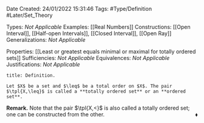 <div class="topSpace"></div>

Date Created: 24/01/2022 15:31:46
Tags: #Type/Definition #Later/Set_Theory

Types: _Not Applicable_
Examples: [[Real Numbers]]
Constructions: [[Open Interval]], [[Half-open Intervals]], [[Closed Interval]], [[Open Ray]]
Generalizations: _Not Applicable_

Properties: [[Least or greatest equals minimal or maximal for totally ordered sets]]
Sufficiencies: _Not Applicable_
Equivalences: _Not Applicable_
Justifications: _Not Applicable_

``` ad-Definition
title: Definition.

Let $X$ be a set and $\leq$ be a total order on $X$. The pair $\tpl{X,\leq}$ is called a **totally ordered set** or an **ordered set**.

```

<b>Remark.</b> Note that the pair $\tpl{X,<}$ is also called a totally ordered set; one can be constructed from the other.<span style="float:right;">$\blacklozenge$</span>
